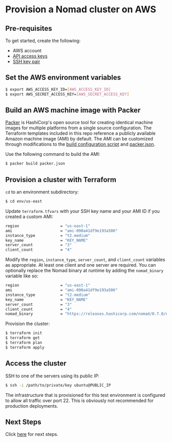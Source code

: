 # Provision a Nomad cluster on AWS

## Pre-requisites

To get started, create the following:

- AWS account
- [API access keys](http://aws.amazon.com/developers/access-keys/)
- [SSH key pair](http://docs.aws.amazon.com/AWSEC2/latest/UserGuide/ec2-key-pairs.html)

## Set the AWS environment variables

```bash
$ export AWS_ACCESS_KEY_ID=[AWS_ACCESS_KEY_ID]
$ export AWS_SECRET_ACCESS_KEY=[AWS_SECRET_ACCESS_KEY]
```

## Build an AWS machine image with Packer

[Packer](https://www.packer.io/intro/index.html) is HashiCorp's open source tool 
for creating identical machine images for multiple platforms from a single 
source configuration. The Terraform templates included in this repo reference a 
publicly available Amazon machine image (AMI) by default. The AMI can be customized 
through modifications to the [build configuration script](../shared/scripts/setup.sh) 
and [packer.json](packer.json).

Use the following command to build the AMI:

```bash
$ packer build packer.json
```

## Provision a cluster with Terraform

`cd` to an environment subdirectory:

```bash
$ cd env/us-east
```

Update `terraform.tfvars` with your SSH key name and your AMI ID if you created 
a custom AMI:

```bash
region                  = "us-east-1"
ami                     = "ami-090a41df9e193a506"
instance_type           = "t2.medium"
key_name                = "KEY_NAME"
server_count            = "3"
client_count            = "4"
```

Modify the `region`, `instance_type`, `server_count`, and `client_count` variables
as appropriate. At least one client and one server are required. You can 
optionally replace the Nomad binary at runtime by adding the `nomad_binary` 
variable like so:

```bash
region                  = "us-east-1"
ami                     = "ami-090a41df9e193a506"
instance_type           = "t2.medium"
key_name                = "KEY_NAME"
server_count            = "3"
client_count            = "4"
nomad_binary            = "https://releases.hashicorp.com/nomad/0.7.0/nomad_0.7.0_linux_amd64.zip"
```

Provision the cluster:

```bash
$ terraform init
$ terraform get
$ terraform plan
$ terraform apply
```

## Access the cluster

SSH to one of the servers using its public IP:

```bash
$ ssh -i /path/to/private/key ubuntu@PUBLIC_IP
```

The infrastructure that is provisioned for this test environment is configured to 
allow all traffic over port 22. This is obviously not recommended for production 
deployments.

## Next Steps

Click [here](../README.md#test) for next steps.
